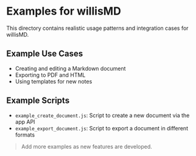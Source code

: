 # Examples for willisMD

This directory contains realistic usage patterns and integration cases for willisMD.

## Example Use Cases
- Creating and editing a Markdown document
- Exporting to PDF and HTML
- Using templates for new notes

## Example Scripts
- `example_create_document.js`: Script to create a new document via the app API
- `example_export_document.js`: Script to export a document in different formats

> Add more examples as new features are developed.
